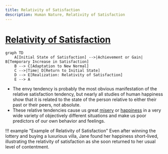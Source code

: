 ```yaml
---
title: Relativity of Satisfaction
description: Human Nature, Relativity of Satisfaction
---
```


# [Relativity of Satisfaction](https://en.wikipedia.org/wiki/Numerical_relativity)

```mermaid
graph TD
    A[Initial State of Satisfaction] -->|Achievement or Gain| B[Temporary Increase in Satisfaction]
    B --> C[Adaptation to New Normal]
    C -->|Time| D[Return to Initial State]
    D --> E[Realization: Relativity of Satisfaction]
    E --> A
```

- The envy tendency is probably the most obvious manifestation of the relative satisfaction tendency, but nearly all studies of human happiness show that it is related to the state of the person relative to either their past or their peers, not absolute. 
- These relative tendencies cause us great [misery](https://en.wiktionary.org/wiki/misery) or [happiness](https://en.wikipedia.org/wiki/Happiness) in a very wide variety of objectively different situations and make us poor predictors of our own behavior and feelings.

!!! example "Example of Relativity of Satisfaction"
    Even after winning the lottery and buying a luxurious villa, Jane found her happiness short-lived, illustrating the relativity of satisfaction as she soon returned to her usual level of contentment.
